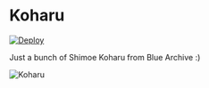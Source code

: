 # Koharu
[![Deploy](https://github.com/Mirailisc/koharu/actions/workflows/deploy.yml/badge.svg)](https://github.com/Mirailisc/koharu/actions/workflows/deploy.yml)

Just a bunch of Shimoe Koharu from Blue Archive :)

![Koharu](https://cdn.donmai.us/original/3b/c8/3bc808170e0173202e151983b9f5d07d.jpg)
